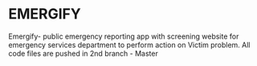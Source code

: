 # EMERGIFY
Emergify- public emergency reporting app with screening website for emergency services department to perform action on Victim problem. 
All code files are pushed in 2nd branch - Master
